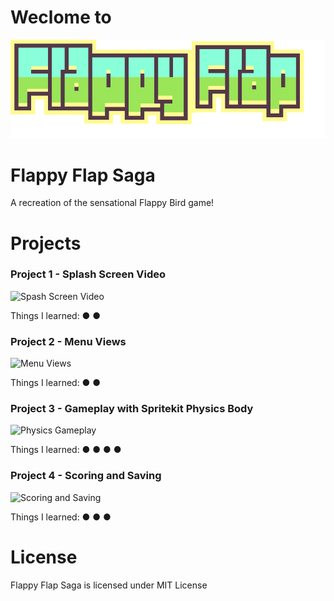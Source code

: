 # Weclome to

![FlappyFlapLogo](https://github.com/Rdbrennan/FlappyFlapSaga/blob/master/Various%20Images/FlappyLogoIntro.png)

# Flappy Flap Saga
A recreation of the sensational Flappy Bird game!


# Projects

### Project 1 - Splash Screen Video

![Spash Screen Video](https://media.giphy.com/media/1ykCOs9u7njOfZNwXG/giphy.gif)

Things I learned:
  ● 
  ●

### Project 2 - Menu Views

![Menu Views](https://media.giphy.com/media/4Hx6oBIVAMqd1PUmsC/giphy.gif)

Things I learned:
  ● 
  ●

### Project 3 - Gameplay with Spritekit Physics Body

![Physics Gameplay](https://media.giphy.com/media/3fiwFfrBSTj2y31S4T/giphy.gif)

Things I learned:
  ● 
  ●
  ●
  ●

### Project 4 - Scoring and Saving

![Scoring and Saving](https://media.giphy.com/media/3LxLXi3i0uymIarM0J/giphy.gif)

Things I learned:
  ●
  ●
  ●
  
  
# License
Flappy Flap Saga is licensed under MIT License
